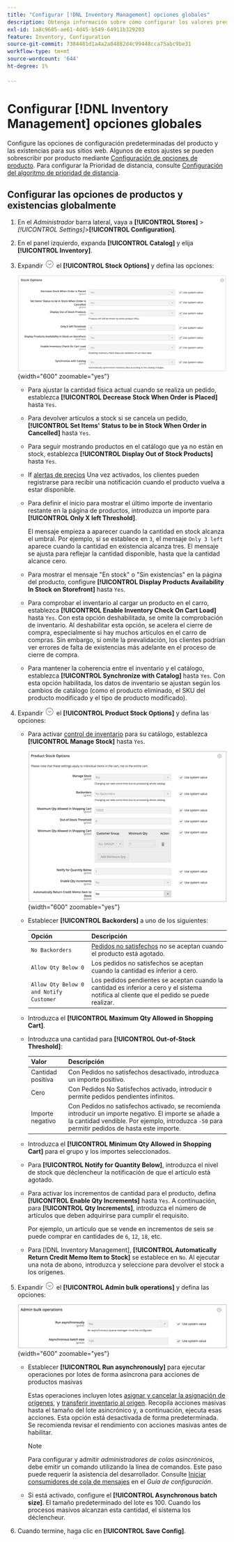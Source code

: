 ```yaml
---
title: "Configurar [!DNL Inventory Management] opciones globales"
description: Obtenga información sobre cómo configurar los valores predeterminados [!DNL Inventory Management] opciones de configuración para el producto y stock para sus sitios web.
exl-id: 1a8c9605-ae61-4d45-b549-64911b329203
feature: Inventory, Configuration
source-git-commit: 7384481d1a4a2a04882d4c99448cca75abc9be31
workflow-type: tm+mt
source-wordcount: '644'
ht-degree: 1%

---
```


# Configurar [!DNL Inventory Management] opciones globales

Configure las opciones de configuración predeterminadas del producto y las existencias para sus sitios web. Algunos de estos ajustes se pueden sobrescribir por producto mediante [Configuración de opciones de producto](product-options.md). Para configurar la Prioridad de distancia, consulte [Configuración del algoritmo de prioridad de distancia](distance-priority-algorithm.md).

## Configurar las opciones de productos y existencias globalmente

1. En el _Administrador_ barra lateral, vaya a **[!UICONTROL Stores]** > _[!UICONTROL Settings]_>**[!UICONTROL Configuration]**.

1. En el panel izquierdo, expanda **[!UICONTROL Catalog]** y elija **[!UICONTROL Inventory]**.

1. Expandir ![Selector de expansión](../assets/icon-display-expand.png) el **[!UICONTROL Stock Options]** y defina las opciones:

   ![Opciones de Stock](assets/config-catalog-inventory-stock-options.png){width="600" zoomable="yes"}

   - Para ajustar la cantidad física actual cuando se realiza un pedido, establezca **[!UICONTROL Decrease Stock When Order is Placed]** hasta `Yes`.

   - Para devolver artículos a stock si se cancela un pedido, **[!UICONTROL Set Items' Status to be in Stock When Order in Cancelled]** hasta `Yes`.

   - Para seguir mostrando productos en el catálogo que ya no están en stock, establezca **[!UICONTROL Display Out of Stock Products]** hasta `Yes`.

   - If [alertas de precios](alert-setup.md) Una vez activados, los clientes pueden registrarse para recibir una notificación cuando el producto vuelva a estar disponible.

   - Para definir el inicio para mostrar el último importe de inventario restante en la página de productos, introduzca un importe para **[!UICONTROL Only X left Threshold]**.

     El mensaje empieza a aparecer cuando la cantidad en stock alcanza el umbral. Por ejemplo, si se establece en `3`, el mensaje `Only 3 left` aparece cuando la cantidad en existencia alcanza tres. El mensaje se ajusta para reflejar la cantidad disponible, hasta que la cantidad alcance cero.

   - Para mostrar el mensaje &quot;En stock&quot; o &quot;Sin existencias&quot; en la página del producto, configure **[!UICONTROL Display Products Availability In Stock on Storefront]** hasta `Yes`.

   - Para comprobar el inventario al cargar un producto en el carro, establezca **[!UICONTROL Enable Inventory Check On Cart Load]** hasta `Yes`. Con esta opción deshabilitada, se omite la comprobación de inventario. Al deshabilitar esta opción, se acelera el cierre de compra, especialmente si hay muchos artículos en el carro de compras. Sin embargo, si omite la prevalidación, los clientes podrían ver errores de falta de existencias más adelante en el proceso de cierre de compra.

   - Para mantener la coherencia entre el inventario y el catálogo, establezca **[!UICONTROL Synchronize with Catalog]** hasta `Yes`. Con esta opción habilitada, los datos de inventario se ajustan según los cambios de catálogo (como el producto eliminado, el SKU del producto modificado y el tipo de producto modificado).

1. Expandir ![Selector de expansión](../assets/icon-display-expand.png) el **[!UICONTROL Product Stock Options]** y defina las opciones:

   - Para activar [control de inventario](enable.md) para su catálogo, establezca **[!UICONTROL Manage Stock]** hasta `Yes`.

     ![Opciones de stock de productos](assets/config-catalog-inventory-product-stock-options.png){width="600" zoomable="yes"}

   - Establecer **[!UICONTROL Backorders]** a uno de los siguientes:

     | Opción | Descripción |
     | ----- | ----- |
     | `No Backorders` | [Pedidos no satisfechos](backorders.md) no se aceptan cuando el producto está agotado. |
     | `Allow Qty Below 0` | Los pedidos no satisfechos se aceptan cuando la cantidad es inferior a cero. |
     | `Allow Qty Below 0 and Notify Customer` | Los pedidos pendientes se aceptan cuando la cantidad es inferior a cero y el sistema notifica al cliente que el pedido se puede realizar. |

   - Introduzca el **[!UICONTROL Maximum Qty Allowed in Shopping Cart]**.

   - Introduzca una cantidad para **[!UICONTROL Out-of-Stock Threshold]**:

     | Valor | Descripción |
     | ----- |-----|
     | Cantidad positiva | Con Pedidos no satisfechos desactivado, introduzca un importe positivo. |
     | Cero | Con Pedidos No Satisfechos activado, introducir `0` permite pedidos pendientes infinitos. |
     | Importe negativo | Con Pedidos no satisfechos activado, se recomienda introducir un importe negativo. El importe se añade a la cantidad vendible. Por ejemplo, introduzca `-50` para permitir pedidos de hasta este importe. |

   - Introduzca el **[!UICONTROL Minimum Qty Allowed in Shopping Cart]** para el grupo y los importes seleccionados.

   - Para **[!UICONTROL Notify for Quantity Below]**, introduzca el nivel de stock que déclencheur la notificación de que el artículo está agotado.

   - Para activar los incrementos de cantidad para el producto, defina **[!UICONTROL Enable Qty Increments]** hasta `Yes`. A continuación, para **[!UICONTROL Qty Increments]**, introduzca el número de artículos que deben adquirirse para cumplir el requisito.

     Por ejemplo, un artículo que se vende en incrementos de seis se puede comprar en cantidades de `6`, `12`, `18`, etc.

   - Para [!DNL Inventory Management], **[!UICONTROL Automatically Return Credit Memo Item to Stock]** se establece en `No`. Al ejecutar una nota de abono, introduzca y seleccione para devolver el stock a los orígenes.

1. Expandir ![Selector de expansión](../assets/icon-display-expand.png) el **[!UICONTROL Admin bulk operations]** y defina las opciones:

   ![Operaciones masivas de administrador](assets/config-catalog-inventory-admin-bulk-operations.png){width="600" zoomable="yes"}

   - Establecer **[!UICONTROL Run asynchronously]** para ejecutar operaciones por lotes de forma asíncrona para acciones de productos masivas

     Estas operaciones incluyen lotes [asignar y cancelar la asignación de orígenes](bulk-assignment.md), y [transferir inventario al origen](inventory-transfer.md). Recopila acciones masivas hasta el tamaño del lote asincrónico y, a continuación, ejecuta esas acciones. Esta opción está desactivada de forma predeterminada. Se recomienda revisar el rendimiento con acciones masivas antes de habilitar.

     >[!NOTE]
     >
     >Para configurar y admitir _administradores de colas asincrónicos_, debe emitir un comando utilizando la línea de comandos. Este paso puede requerir la asistencia del desarrollador. Consulte [Iniciar consumidores de cola de mensajes](https://experienceleague.adobe.com/docs/commerce-operations/configuration-guide/cli/start-message-queues.html) en el _Guía de configuración_.

   - Si está activado, configure el **[!UICONTROL Asynchronous batch size]**. El tamaño predeterminado del lote es 100. Cuando los procesos masivos alcanzan esta cantidad, el sistema los déclencheur.

1. Cuando termine, haga clic en **[!UICONTROL Save Config]**.
